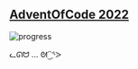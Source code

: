 ## [AdventOfCode 2022](https://adventofcode.com/2022/)

![progress](https://github.com/nmcb/aoc2022/blob/main/docs/images/progress.png?raw=true)

ᓚᘏᗢ ... ᘛ⁐̤ᕐᐷ
